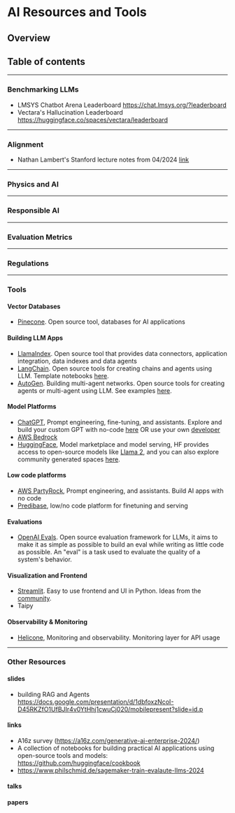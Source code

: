 # AI Resources and Tools

## Overview

## Table of contents

---

### Benchmarking LLMs

* LMSYS Chatbot Arena Leaderboard https://chat.lmsys.org/?leaderboard
* Vectara's Hallucination Leaderboard https://huggingface.co/spaces/vectara/leaderboard

---

### Alignment 
* Nathan Lambert's Stanford lecture notes from 04/2024 [link](https://docs.google.com/presentation/d/1quMyI4BAx4rvcDfk8jjv063bmHg4RxZd9mhQloXpMn0/edit?pli=1#slide=id.g2ca00c5c0f9_0_0)
---

### Physics and AI 


--- 

### Responsible AI 
---

### Evaluation Metrics 

---
### Regulations 

---

### Tools 

#### Vector Databases 
* [Pinecone](https://www.pinecone.io). Open source tool, databases for AI applications  

#### Building LLM Apps 
* [LlamaIndex](https://docs.llamaindex.ai/en/stable/). Open source tool that provides data connectors, application integration, data indexes and data agents 
* [LangChain](https://www.langchain.com). Open source tools for creating chains and agents using LLM. Template notebooks [here](https://github.com/langchain-ai/langchain/tree/master/templates).
* [AutoGen](https://microsoft.github.io/autogen/). Building multi-agent networks. Open source tools for creating agents or multi-agent using LLM. See examples [here](https://github.com/microsoft/autogen/tree/main/notebook). 

#### Model Platforms
* [ChatGPT](https://chat.openai.com/), Prompt engineering, fine-tuning, and assistants. Explore and build your custom GPT with no-code [here](https://chat.openai.com/gpts/discovery) OR use your own [developer](https://platform.openai.com/docs/overview)
* [AWS Bedrock](https://aws.amazon.com/bedrock/)
* [HuggingFace](https://huggingface.co), Model marketplace and model serving, HF provides access to open-source models like [Llama 2](https://huggingface.co/meta-llama/Llama-2-7b-chat-hf), and you can also explore community generated spaces [here](https://huggingface.co/spaces).

#### Low code platforms
* [AWS PartyRock](https://partyrock.aws), Prompt engineering, and assistants. Build AI apps with no code
* [Predibase](https://predibase.com), low/no code platform for finetuning and serving 

#### Evaluations
* [OpenAI Evals](https://github.com/openai/evals). Open source evaluation framework for LLMs, it aims to make it as simple as possible to build an eval while writing as little code as possible. An "eval" is a task used to evaluate the quality of a system's behavior. 

#### Visualization and Frontend
* [Streamlit](https://docs.streamlit.io/). Easy to use frontend and UI in Python. Ideas from the [community](https://streamlit.io/generative-ai).
* Taipy

#### Observability & Monitoring
* [Helicone](https://www.helicone.ai/), Monitoring and observability. Monitoring layer for API usage


---
### Other Resources

#### slides
* building RAG and Agents https://docs.google.com/presentation/d/1dbfoxzNcoI-D45RKZfO1UfBJIr4v0YtHhj1cwuCj020/mobilepresent?slide=id.p

#### links
* A16z survey (https://a16z.com/generative-ai-enterprise-2024/)
* A collection of notebooks for building practical AI applications using open-source tools and models: https://github.com/huggingface/cookbook
* https://www.philschmid.de/sagemaker-train-evalaute-llms-2024 

#### talks

#### papers




